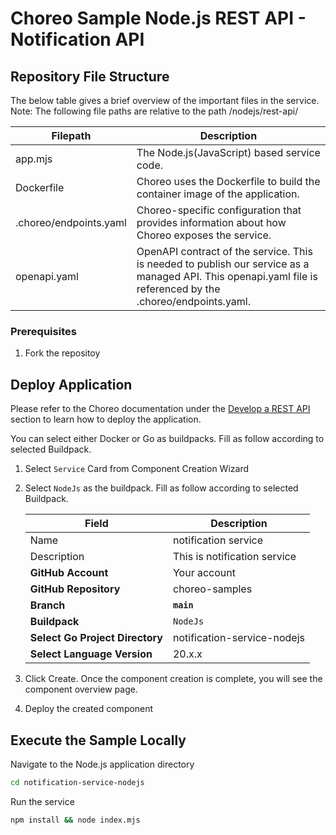 # Choreo Sample Node.js REST API - Notification API

## Repository File Structure

The below table gives a brief overview of the important files in the service.\
Note: The following file paths are relative to the path /nodejs/rest-api/

| Filepath               | Description                                                                                                                                                  |
| ---------------------- | ------------------------------------------------------------------------------------------------------------------------------------------------------------ |
| app.mjs                | The Node.js(JavaScript) based service code.                                                                                                                  |
| Dockerfile             | Choreo uses the Dockerfile to build the container image of the application.                                                                                  |
| .choreo/endpoints.yaml | Choreo-specific configuration that provides information about how Choreo exposes the service.                                                                |
| openapi.yaml           | OpenAPI contract of the service. This is needed to publish our service as a managed API. This openapi.yaml file is referenced by the .choreo/endpoints.yaml. |

### Prerequisites
1. Fork the repositoy

## Deploy Application

Please refer to the Choreo documentation under the [Develop a REST API](https://wso2.com/choreo/docs/develop-components/develop-services/develop-a-rest-api/#step-1-create-a-service-component-from-a-dockerfile) section to learn how to deploy the application.

You can select either Docker or Go as buildpacks. Fill as follow according to selected Buildpack.

1. Select `Service` Card from Component Creation Wizard
2. Select `NodeJs` as the buildpack. Fill as follow according to selected Buildpack.

    | **Field**             | **Description**                               |
    |-----------------------|-----------------------------------------------|
    |Name           | notification service              |
    |Description    | This is notification service        |
    | **GitHub Account**    | Your account                                  |
    | **GitHub Repository** | choreo-samples |
    | **Branch**            | **`main`**                               |
    | **Buildpack**      | `NodeJs` |
    | **Select Go Project Directory**       | notification-service-nodejs|
    | **Select Language Version**              | 20.x.x |

3. Click Create. Once the component creation is complete, you will see the component overview page.
4. Deploy the created component


## Execute the Sample Locally

Navigate to the Node.js application directory

```bash
cd notification-service-nodejs
```

Run the service

```bash
npm install && node index.mjs
```
